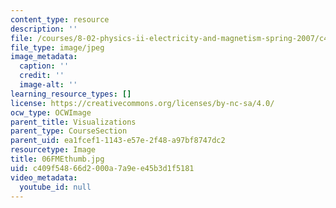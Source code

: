 ```yaml
---
content_type: resource
description: ''
file: /courses/8-02-physics-ii-electricity-and-magnetism-spring-2007/c409f54866d2000a7a9ee45b3d1f5181_06FMEthumb.jpg
file_type: image/jpeg
image_metadata:
  caption: ''
  credit: ''
  image-alt: ''
learning_resource_types: []
license: https://creativecommons.org/licenses/by-nc-sa/4.0/
ocw_type: OCWImage
parent_title: Visualizations
parent_type: CourseSection
parent_uid: ea1fcef1-1143-e57e-2f48-a97bf8747dc2
resourcetype: Image
title: 06FMEthumb.jpg
uid: c409f548-66d2-000a-7a9e-e45b3d1f5181
video_metadata:
  youtube_id: null
---
```


